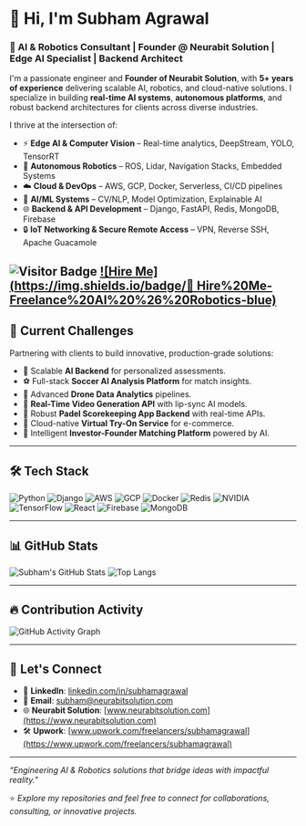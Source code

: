 # 👋 Hi, I'm Subham Agrawal

### 🚀 AI & Robotics Consultant | Founder @ Neurabit Solution | Edge AI Specialist | Backend Architect

I'm a passionate engineer and **Founder of Neurabit Solution**, with **5+ years of experience** delivering scalable AI, robotics, and cloud-native solutions. I specialize in building **real-time AI systems**, **autonomous platforms**, and robust backend architectures for clients across diverse industries.

I thrive at the intersection of:
- ⚡ **Edge AI & Computer Vision** – Real-time analytics, DeepStream, YOLO, TensorRT
- 🤖 **Autonomous Robotics** – ROS, Lidar, Navigation Stacks, Embedded Systems
- ☁️ **Cloud & DevOps** – AWS, GCP, Docker, Serverless, CI/CD pipelines
- 🧠 **AI/ML Systems** – CV/NLP, Model Optimization, Explainable AI
- 🌐 **Backend & API Development** – Django, FastAPI, Redis, MongoDB, Firebase
- 🔒 **IoT Networking & Secure Remote Access** – VPN, Reverse SSH, Apache Guacamole

![Visitor Badge](https://visitor-badge.laobi.icu/badge?page_id=subhamagrawal-neurabit)
[![Hire Me](https://img.shields.io/badge/🚀 Hire%20Me-Freelance%20AI%20%26%20Robotics-blue)](https://www.upwork.com/freelancers/subhamagrawal)
---

## 🚧 Current Challenges
Partnering with clients to build innovative, production-grade solutions:

- 🌟 Scalable **AI Backend** for personalized assessments.
- ⚽ Full-stack **Soccer AI Analysis Platform** for match insights.
- 🚁 Advanced **Drone Data Analytics** pipelines.
- 🎥 **Real-Time Video Generation API** with lip-sync AI models.
- 🎾 Robust **Padel Scorekeeping App Backend** with real-time APIs.
- 👗 Cloud-native **Virtual Try-On Service** for e-commerce.
- 🤝 Intelligent **Investor-Founder Matching Platform** powered by AI.

---

## 🛠️ Tech Stack
![Python](https://img.shields.io/badge/Python-3776AB?style=flat&logo=python&logoColor=white)
![Django](https://img.shields.io/badge/Django-092E20?style=flat&logo=django&logoColor=white)
![AWS](https://img.shields.io/badge/AWS-232F3E?style=flat&logo=amazon-aws)
![GCP](https://img.shields.io/badge/GCP-4285F4?style=flat&logo=google-cloud)
![Docker](https://img.shields.io/badge/Docker-2496ED?style=flat&logo=docker&logoColor=white)
![Redis](https://img.shields.io/badge/Redis-DC382D?style=flat&logo=redis&logoColor=white)
![NVIDIA](https://img.shields.io/badge/NVIDIA-76B900?style=flat&logo=nvidia&logoColor=white)
![TensorFlow](https://img.shields.io/badge/TensorFlow-FF6F00?style=flat&logo=tensorflow&logoColor=white)
![React](https://img.shields.io/badge/React-20232A?style=flat&logo=react)
![Firebase](https://img.shields.io/badge/Firebase-FFCA28?style=flat&logo=firebase)
![MongoDB](https://img.shields.io/badge/MongoDB-47A248?style=flat&logo=mongodb)

---

## 📊 GitHub Stats

![Subham's GitHub Stats](https://github-readme-stats.vercel.app/api?username=subhamagrawal-neurabit&show_icons=true&theme=tokyonight)
![Top Langs](https://github-readme-stats.vercel.app/api/top-langs/?username=subhamagrawal-neurabit&layout=compact&theme=tokyonight)

---

## 🔥 Contribution Activity

![GitHub Activity Graph](https://github-readme-activity-graph.cyclic.app/graph?username=subhamagrawal-neurabit&theme=github-compact)

---

## 📢 Let's Connect

- 💼 **LinkedIn**: [linkedin.com/in/subhamagrawal](https://www.linkedin.com/in/subham98/)
- 📨 **Email**: subham@neurabitsolution.com
- 🌐 **Neurabit Solution**: [www.neurabitsolution.com](https://www.neurabitsolution.com)
- 🛠️ **Upwork**: [www.upwork.com/freelancers/subhamagrawal](https://www.upwork.com/freelancers/subhamagrawal)

---

_“Engineering AI & Robotics solutions that bridge ideas with impactful reality.”_

⭐ _Explore my repositories and feel free to connect for collaborations, consulting, or innovative projects._
